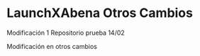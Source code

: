 # LaunchXAbena Otros Cambios

Modificación 1
Repositorio prueba 14/02

Modificación en otros cambios
